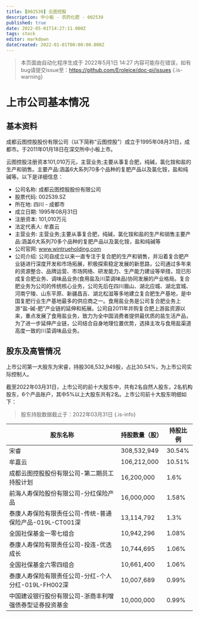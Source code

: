 ```yaml
---
title: [002539] 云图控股
description: 中小板 - 农药化肥 - 002539
published: true
date: 2022-05-01T14:27:11.000Z
tags: stock
editor: markdown
dateCreated: 2022-01-01T00:00:00.000Z
---
```


> 本页面由自动化程序生成于 2022年5月1日 14:27
> 内容可能存在错误，如有bug请提交issue至：https://github.com/Eroleice/doc-pi/issues
{.is-warning}

# 上市公司基本情况

## 基本资料

成都云图控股股份有限公司（以下简称“云图控股”）成立于1995年08月31日，成都市。于2011年01月18日在深交所中小板上市。

云图控股注册资本101,010万元，主营业务;主要从事复合肥，纯碱，氯化铵和盐的生产和销售。主要产品:涵盖6大系列70多个品种的复肥产品以及氯化铵，盐和纯碱等。以下是详细信息：

- 公司名称: 成都云图控股股份有限公司
- 股票代码: 002539.SZ
- 所在地: 四川 - 成都市
- 成立日期: 1995年08月31日
- 注册资本: 101,010万元
- 法定代表人: 牟嘉云
- 主营业务: 主营业务;主要从事复合肥，纯碱，氯化铵和盐的生产和销售主要产品:涵盖6大系列70多个品种的复肥产品以及氯化铵，盐和纯碱等
- 公司官网: www.wintrueholding.com
- 公司介绍: 公司自成立以来一直专注于复合肥的生产和销售，并沿着复合肥产业链进行深度开发和市场拓展，积极探索稳定发展的新思路，公司通过多年来的资源整合、品牌运营、市场网络、研发能力、生产能力建设等举措，现已形成复合肥业务、调味品业务(食用盐及川菜调味品)协同发展的产业格局。复合肥业务为公司的传统核心业务，公司先后在四川眉山、湖北应城、湖北宜城、河南宁陵、山东平原、新疆昌吉、湖北松滋等多地建立复合肥生产基地，是中国复肥行业生产基地最多的供应商之一。食用盐业务是公司复合肥业务上游“盐-碱-肥”产业链的延伸和拓展。公司自2011年并购复合肥上游盐资源以来，重点发展了食用盐业务，致力为全中国消费者提供最优质的盐生活产品，为了进一步延伸产业链，公司结合自身地理位置优势，选择主攻与食用盐渠道高度一致的川菜调味品业务。


## 股东及高管情况

上市公司第一大股东为宋睿，持股308,532,949股，占比30.54%，为上市公司实际控制人。

截至2022年03月31日，上市公司的前十大股东中，共有2名自然人股东，2名机构股东，6个产品账户，其中5%以上大股东共有2名。上市公司前十大股东明细如下：

> 股东持股数据截止于：2022年03月31日
{.is-info}

| 股东名称 | 持股数量（股） | 持股比例 |
| --- | --- | --- |
| 宋睿 | 308,532,949 | 30.54% |
| 牟嘉云 | 106,212,000 | 10.51% |
| 成都云图控股股份有限公司-第二期员工持股计划 | 16,200,000 | 1.6% |
| 前海人寿保险股份有限公司-分红保险产品 | 16,000,000 | 1.58% |
| 泰康人寿保险有限责任公司-传统-普通保险产品-019L-CT001深 | 13,114,792 | 1.3% |
| 全国社保基金一零七组合 | 10,942,296 | 1.08% |
| 泰康人寿保险有限责任公司-投连-优选成长 | 10,744,695 | 1.06% |
| 全国社保基金六零四组合 | 10,661,400 | 1.06% |
| 泰康人寿保险有限责任公司-分红-个人分红-019L-FH002深 | 10,007,689 | 0.99% |
| 中国建设银行股份有限公司-浙商丰利增强债券型证券投资基金 | 10,000,000 | 0.99% |




